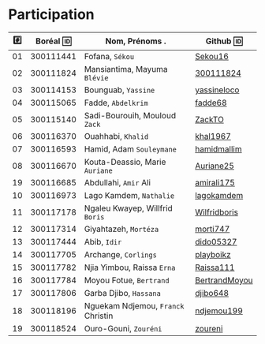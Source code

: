 # Participation

|:hash:| Boréal :id:| Nom, Prénoms .                     |  Github :id:                                          |
|------|------------|------------------------------------|-------------------------------------------------------| 
|   01 |  300111441 | Fofana, `Sékou`                    | [Sekou16](https://github.com/Sekou16)                 |
|   02 |  300111824 | Mansiantima, Mayuma `Blévie`       | [300111824](https://github.com/300111824)             |
|   03 |  300114153 | Bounguab, `Yassine`                | [yassineloco](https://github.com/yassineloco)         |
|   04 |  300115065 | Fadde, `Abdelkrim`                 | [fadde68](https://github.com/fadde68)                 |
|   05 |  300115140 | Sadi-Bourouih, Mouloud `Zack`      | [ZackTO](https://github.com/ZackTO)                   |
|   06 |  300116370 | Ouahhabi, `Khalid`                 | [khal1967](https://github.com/khal1967)               |
|   07 |  300116593 | Hamid, Adam `Souleymane`           | [hamidmallim](https://github.com/hamidmallim)         |
|   08 |  300116670 | Kouta-Deassio, Marie `Auriane`     | [Auriane25](https://github.com/Auriane25)             |
|   19 |  300116685 | Abdullahi, `Amir` Ali              | [amirali175](https://github.com/amirali175)           |
|   10 |  300116973 | Lago Kamdem, `Nathalie`            | [lagokamdem](https://github.com/lagokamdem)           |
|   11 |  300117178 | Ngaleu Kwayep, Willfrid `Boris`    | [Wilfridboris](https://github.com/Wilfridboris)       |
|   12 |  300117314 | Giyahtazeh, `Mortéza`              | [morti747](https://github.com/morti747)               |
|   13 |  300117444 | Abib, `Idir`                       | [dido05327](https://github.com/dido05327)             |
|   14 |  300117705 | Archange, `Corlings`               | [playboikz](https://github.com/playboikz)             |
|   15 |  300117782 | Njia Yimbou, Raissa `Erna`         | [Raissa111](https://github.com/Raissa111)             |
|   16 |  300117784 | Moyou Fotue, `Bertrand`            | [BertrandMoyou](https://github.com/BertrandMoyou)     |
|   17 |  300117806 | Garba Djibo, `Hassana`             | [djibo648](https://github.com/djibo648)               |
|   18 |  300118196 | Nguekam Ndjemou, `Franck` Christin | [ndjemou199](https://github.com/ndjemou199)           |
|   19 |  300118524 | Ouro-Gouni, `Zouréni`              | [zoureni](https://github.com/zoureni)                 |
